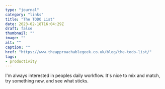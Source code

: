 ```yaml
---
type: "journal"
category: "links"
title: "The TODO List"
date: 2023-02-18T16:04:29Z
draft: false
thumbnail: ""
image: ""
alt: ""
caption: ""
href: "https://www.theapproachablegeek.co.uk/blog/the-todo-list/"
tags:
- productivity
---
```


I'm always interested in peoples daily workflow. It's nice to mix and match, try something new, and see what sticks.
